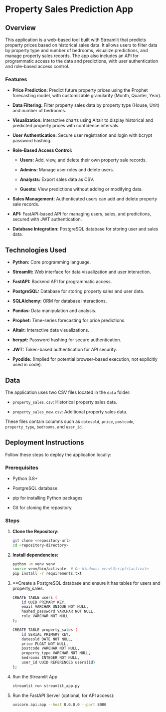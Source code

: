 # Property Sales Prediction App

## Overview

This application is a web-based tool built with Streamlit that predicts property prices based on historical sales data. It allows users to filter data by property type and number of bedrooms, visualize predictions, and manage property sales records. The app also includes an API for programmatic access to the data and predictions, with user authentication and role-based access control.

### Features

- **Price Prediction:** Predict future property prices using the Prophet forecasting model, with customizable granularity (Month, Quarter, Year).

- **Data Filtering:** Filter property sales data by property type (House, Unit) and number of bedrooms.

- **Visualization:** Interactive charts using Altair to display historical and predicted property prices with confidence intervals.

- **User Authentication:** Secure user registration and login with bcrypt password hashing.

- **Role-Based Access Control:**

  - **Users:** Add, view, and delete their own property sale records.

  - **Admins:** Manage user roles and delete users.

  - **Analysts:** Export sales data as CSV.

  - **Guests:** View predictions without adding or modifying data.

- **Sales Management:** Authenticated users can add and delete property sale records.

- **API:** FastAPI-based API for managing users, sales, and predictions, secured with JWT authentication.

- **Database Integration:** PostgreSQL database for storing user and sales data.

## Technologies Used

- **Python:** Core programming language.

- **Streamlit:** Web interface for data visualization and user interaction.

- **FastAPI:** Backend API for programmatic access.

- **PostgreSQL:** Database for storing property sales and user data.

- **SQLAlchemy:** ORM for database interactions.

- **Pandas:** Data manipulation and analysis.

- **Prophet:** Time-series forecasting for price predictions.

- **Altair:** Interactive data visualizations.

- **bcrypt:** Password hashing for secure authentication.

- **JWT:** Token-based authentication for API security.

- **Pyodide:** (Implied for potential browser-based execution, not explicitly used in code).

## Data

The application uses two CSV files located in the `data` folder:

- `property_sales.csv`: Historical property sales data.

- `property_sales_new.csv`: Additional property sales data.

These files contain columns such as `datesold`, `price`, `postcode`, `property_type`, `bedrooms`, and `user_id`.

## Deployment Instructions

Follow these steps to deploy the application locally:

### Prerequisites

- Python 3.8+

- PostgreSQL database

- pip for installing Python packages

- Git for cloning the repository

### Steps

1. **Clone the Repository:**

   ```bash
   git clone <repository-url>
   cd <repository-directory>

2. **Install dependencies:**

   ```bash
   python -m venv venv
   source venv/bin/activate  # On Windows: venv\Scripts\activate
   pip install -r requirements.txt

3. **Create a PostgreSQL database and ensure it has tables for users and property_sales.

    ```bash
    CREATE TABLE users (
        id UUID PRIMARY KEY,
        email VARCHAR UNIQUE NOT NULL,
        hashed_password VARCHAR NOT NULL,
        role VARCHAR NOT NULL
    );
    
    CREATE TABLE property_sales (
        id SERIAL PRIMARY KEY,
        datesold DATE NOT NULL,
        price FLOAT NOT NULL,
        postcode VARCHAR NOT NULL,
        property_type VARCHAR NOT NULL,
        bedrooms INTEGER NOT NULL,
        user_id UUID REFERENCES users(id)
    );

4. Run the Streamlit App

    ```bash
    streamlit run streamlit_app.py

5. Run the FastAPI Server (optional, for API access):

    ```bash
    uvicorn api:app --host 0.0.0.0 --port 8000
